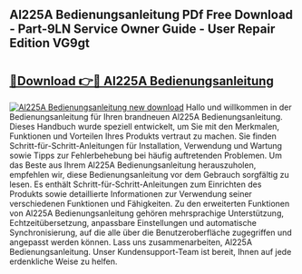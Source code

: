## Al225A Bedienungsanleitung PDf Free Download - Part-9LN Service Owner Guide - User Repair Edition VG9gt

# <h2><a href="http://df4hioq.blite.top/?on=Al225A+Bedienungsanleitung">🔗Download 👉🔴 Al225A Bedienungsanleitung</a></h2>

[![Al225A Bedienungsanleitung new download](https://i.imgur.com/lujVjoI.png)](http://df4hioq.blite.top/?on=Al225A+Bedienungsanleitung)
Hallo und willkommen in der Bedienungsanleitung für Ihren brandneuen Al225A Bedienungsanleitung. Dieses Handbuch wurde speziell entwickelt, um Sie mit den Merkmalen, Funktionen und Vorteilen Ihres Produkts vertraut zu machen. Sie finden Schritt-für-Schritt-Anleitungen für Installation, Verwendung und Wartung sowie Tipps zur Fehlerbehebung bei häufig auftretenden Problemen. Um das Beste aus Ihrem Al225A Bedienungsanleitung herauszuholen, empfehlen wir, diese Bedienungsanleitung vor dem Gebrauch sorgfältig zu lesen. Es enthält Schritt-für-Schritt-Anleitungen zum Einrichten des Produkts sowie detaillierte Informationen zur Verwendung seiner verschiedenen Funktionen und Fähigkeiten. Zu den erweiterten Funktionen von Al225A Bedienungsanleitung gehören mehrsprachige Unterstützung, Echtzeitübersetzung, anpassbare Einstellungen und automatische Synchronisierung, auf die alle über die Benutzeroberfläche zugegriffen und angepasst werden können. Lass uns zusammenarbeiten, Al225A Bedienungsanleitung. Unser Kundensupport-Team ist bereit, Ihnen auf jede erdenkliche Weise zu helfen.
